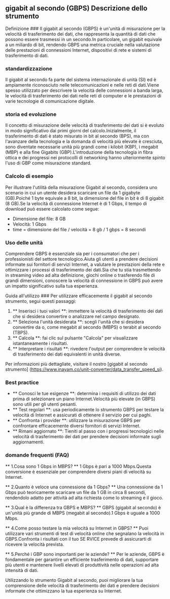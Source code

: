 ## gigabit al secondo (GBPS) Descrizione dello strumento

Definizione ###
Il gigabit al secondo (GBPS) è un'unità di misurazione per la velocità di trasferimento dei dati, che rappresenta la quantità di dati che possono essere trasmessi in un secondo.In particolare, un gigabit equivale a un miliardo di bit, rendendo GBPS una metrica cruciale nella valutazione delle prestazioni di connessioni Internet, dispositivi di rete e sistemi di trasferimento di dati.

### standardizzazione
Il gigabit al secondo fa parte del sistema internazionale di unità (SI) ed è ampiamente riconosciuto nelle telecomunicazioni e nelle reti di dati.Viene spesso utilizzato per descrivere la velocità delle connessioni a banda larga, le velocità di trasferimento dei dati nelle reti di computer e le prestazioni di varie tecnologie di comunicazione digitale.

### storia ed evoluzione
Il concetto di misurazione delle velocità di trasferimento dei dati si è evoluto in modo significativo dai primi giorni del calcolo.Inizialmente, il trasferimento di dati è stato misurato in bit al secondo (BPS), ma con l'avanzare della tecnologia e la domanda di velocità più elevate è cresciuta, sono diventate necessarie unità più grandi come i kilobit (KBP), i megabit (MBP) e alla fine Gigabits (GBP).L'introduzione della tecnologia in fibra ottica e dei progressi nei protocolli di networking hanno ulteriormente spinto l'uso di GBP come misurazione standard.

### Calcolo di esempio
Per illustrare l'utilità della misurazione Gigabit al secondo, considera uno scenario in cui un utente desidera scaricare un file da 1 gigabyte (GB).Poiché 1 byte equivale a 8 bit, la dimensione del file in bit è di 8 gigabit (8 GB).Se la velocità di connessione Internet è di 1 Gbps, il tempo di download può essere calcolato come segue:

- Dimensione del file: 8 GB
- Velocità: 1 Gbps
- time = dimensione del file / velocità = 8 gb / 1 gbps = 8 secondi

### Uso delle unità
Comprendere GBPS è essenziale sia per i consumatori che per i professionisti del settore tecnologico.Aiuta gli utenti a prendere decisioni informate sui fornitori di servizi Internet, a valutare le prestazioni della rete e ottimizzare i processi di trasferimento dei dati.Sia che tu stia trasmettendo in streaming video ad alta definizione, giochi online o trasferendo file di grandi dimensioni, conoscere la velocità di connessione in GBPS può avere un impatto significativo sulla tua esperienza.

Guida all'utilizzo ###
Per utilizzare efficacemente il gigabit al secondo strumento, segui questi passaggi:
1. ** Inserisci i tuoi valori **: immettere la velocità di trasferimento dei dati che si desidera convertire o analizzare nel campo designato.
2. ** Seleziona l'unità desiderata **: scegli l'unità che si desidera convertire da o, come megabit al secondo (MBPS) o terabit al secondo (TBPS).
3. ** Calcola **: fai clic sul pulsante "Calcola" per visualizzare istantaneamente i risultati.
4. ** Interpretare i risultati **: rivedere l'output per comprendere le velocità di trasferimento dei dati equivalenti in unità diverse.

Per informazioni più dettagliate, visitare il nostro [gigabit al secondo strumento] (https://www.inayam.co/unit-converter/data_transfer_speed_si).

### Best practice
- ** Conosci le tue esigenze **: determina i requisiti di utilizzo dei dati prima di selezionare un piano Internet.Velocità più elevate (in GBPS) sono utili per gli utenti pesanti.
- ** Test regolari **: usa periodicamente lo strumento GBPS per testare la velocità di Internet e assicurati di ottenere il servizio per cui paghi.
- ** Confronta i provider **: utilizzare la misurazione GBPS per confrontare efficacemente diversi fornitori di servizi Internet.
- ** Rimani aggiornato **: Tieniti al passo con i progressi tecnologici nelle velocità di trasferimento dei dati per prendere decisioni informate sugli aggiornamenti.

### domande frequenti (FAQ)

** 1.Cosa sono 1 Gbps in MBPS? **
1 Gbps è pari a 1000 Mbps.Questa conversione è essenziale per comprendere diversi piani di velocità su Internet.

** 2.Quanto è veloce una connessione da 1 Gbps? **
Una connessione da 1 Gbps può teoricamente scaricare un file da 1 GB in circa 8 secondi, rendendolo adatto per attività ad alta richiesta come lo streaming e il gioco.

** 3.Qual è la differenza tra GBPS e MBPS? **
GBPS (gigabit al secondo) è un'unità più grande di MBPS (megabit al secondo).1 Gbps è uguale a 1000 Mbps.

** 4.Come posso testare la mia velocità su Internet in GBPS? **
Puoi utilizzare vari strumenti di test di velocità online che segnalano la velocità in GBPS.Confronta i risultati con il tuo SE RVICE prevede di assicurarti di ricevere la velocità prevista.

** 5.Perché i GBP sono importanti per le aziende? **
Per le aziende, GBPS è fondamentale per garantire un efficiente trasferimento di dati, supportare più utenti e mantenere livelli elevati di produttività nelle operazioni ad alta intensità di dati.

Utilizzando lo strumento Gigabit al secondo, puoi migliorare la tua comprensione delle velocità di trasferimento dei dati e prendere decisioni informate che ottimizzano la tua esperienza su Internet.
